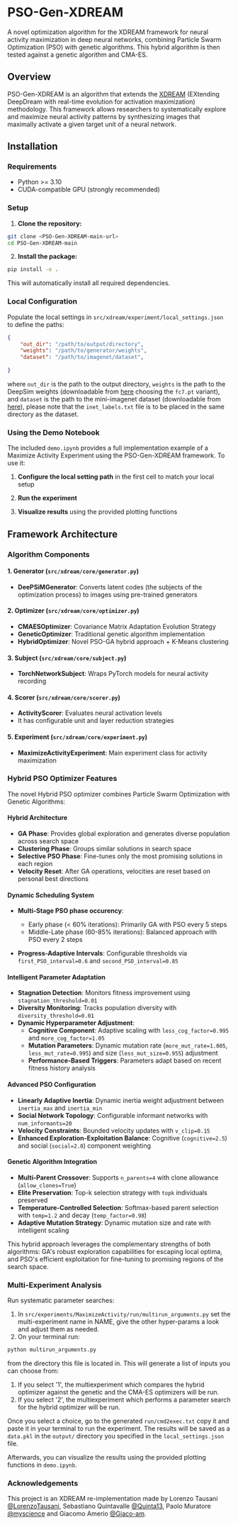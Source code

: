 # PSO-Gen-XDREAM

A novel optimization algorithm for the XDREAM framework for neural activity maximization in deep neural networks, combining Particle Swarm Optimization (PSO) with genetic algorithms. This hybrid algorithm is then tested against a genetic algorithm and CMA-ES.

## Overview

PSO-Gen-XDREAM is an algorithm that extends the [XDREAM](https://klab.tch.harvard.edu/publications/PDFs/gk7791.pdf) (EXtending DeepDream with real-time evolution for activation maximization) methodology. This framework allows researchers to systematically explore and maximize neural activity patterns by synthesizing images that maximally activate a given target unit of a neural network.

## Installation

### Requirements

- Python >= 3.10
- CUDA-compatible GPU (strongly recommended)

### Setup

1. **Clone the repository:**
```bash
git clone <PSO-Gen-XDREAM-main-url>
cd PSO-Gen-XDREAM-main
```

2. **Install the package:**
```bash
pip install -e .
```

This will automatically install all required dependencies.

### Local Configuration

Populate the local settings in `src/xdream/experiment/local_settings.json` to define the paths:

```json
{
    "out_dir": "/path/to/output/directory",
    "weights": "/path/to/generator/weights", 
    "dataset": "/path/to/imagenet/dataset",
   
}
```
where `out_dir` is the path to the output directory, `weights` is the path to the DeepSim weights (downloadable from [here](https://drive.google.com/drive/folders/1sV54kv5VXvtx4om1c9kBPbdlNuurkGFi) choosing the `fc7.pt` variant), and `dataset` is the path to the mini-imagenet dataset (downloadable from [here](https://www.kaggle.com/datasets/arjunashok33/miniimagenet)), please note that the `inet_labels.txt` file is to be placed in the same directory as the dataset.




### Using the Demo Notebook

The included `demo.ipynb` provides a full implementation example of a Maximize Activity Experiment using the PSO-Gen-XDREAM framework. To use it:



1. **Configure the local setting path** in the first cell to match your local setup

2. **Run the experiment** 

3. **Visualize results** using the provided plotting functions

## Framework Architecture

### Algorithm Components

#### 1. **Generator** (`src/xdream/core/generator.py`)
- **DeePSiMGenerator**: Converts latent codes (the subjects of the optimization process) to images using pre-trained generators


#### 2. **Optimizer** (`src/xdream/core/optimizer.py`)
- **CMAESOptimizer**: Covariance Matrix Adaptation Evolution Strategy
- **GeneticOptimizer**: Traditional genetic algorithm implementation  
- **HybridOptimizer**: Novel PSO-GA hybrid approach + K-Means clustering

#### 3. **Subject** (`src/xdream/core/subject.py`)
- **TorchNetworkSubject**: Wraps PyTorch models for neural activity recording


#### 4. **Scorer** (`src/xdream/core/scorer.py`)
- **ActivityScorer**: Evaluates neural activation levels
- It has configurable unit and layer reduction strategies

#### 5. **Experiment** (`src/xdream/core/experiment.py`)
- **MaximizeActivityExperiment**: Main experiment class for activity maximization


### Hybrid PSO Optimizer Features

The novel Hybrid PSO optimizer combines Particle Swarm Optimization with Genetic Algorithms:

#### **Hybrid Architecture**
- **GA Phase**: Provides global exploration and generates diverse population across search space
- **Clustering Phase**: Groups similar solutions in search space
- **Selective PSO Phase**: Fine-tunes only the most promising solutions in each region
- **Velocity Reset**: After GA operations, velocities are reset based on personal best directions

#### **Dynamic Scheduling System**
- **Multi-Stage PSO phase occurency**: 
  - Early phase (< 60% iterations): Primarily GA with PSO every 5 steps
  - Middle-Late phase (60-85% iterations): Balanced approach with PSO every 2 steps  

- **Progress-Adaptive Intervals**: Configurable thresholds via `first_PSO_interval=0.6` and `second_PSO_interval=0.85`

#### **Intelligent Parameter Adaptation**
- **Stagnation Detection**: Monitors fitness improvement using `stagnation_threshold=0.01`
- **Diversity Monitoring**: Tracks population diversity with `diversity_threshold=0.01`
- **Dynamic Hyperparameter Adjustment**:
  - **Cognitive Component**: Adaptive scaling with `less_cog_factor=0.995` and `more_cog_factor=1.05`
  - **Mutation Parameters**: Dynamic mutation rate (`more_mut_rate=1.005`, `less_mut_rate=0.995`) and size (`less_mut_size=0.955`) adjustment
  - **Performance-Based Triggers**: Parameters adapt based on recent fitness history analysis

#### **Advanced PSO Configuration**
- **Linearly Adaptive Inertia**: Dynamic inertia weight adjustment between `inertia_max` and `inertia_min`
- **Social Network Topology**: Configurable informant networks with `num_informants=20`
- **Velocity Constraints**: Bounded velocity updates with `v_clip=0.15`
- **Enhanced Exploration-Exploitation Balance**: Cognitive (`cognitive=2.5`) and social (`social=2.0`) component weighting

#### **Genetic Algorithm Integration**
- **Multi-Parent Crossover**: Supports `n_parents=4` with clone allowance (`allow_clones=True`)
- **Elite Preservation**: Top-k selection strategy with `topk` individuals preserved
- **Temperature-Controlled Selection**: Softmax-based parent selection with `temp=1.2` and decay (`temp_factor=0.98`)
- **Adaptive Mutation Strategy**: Dynamic mutation size and rate with intelligent scaling


This hybrid approach leverages the complementary strengths of both algorithms: GA's robust exploration capabilities for escaping local optima, and PSO's efficient exploitation for fine-tuning to promising regions of the search space.

### Multi-Experiment Analysis

Run systematic parameter searches:

1. In `src/experiments/MaximizeActivity/run/multirun_arguments.py` set the multi-experiment name in NAME, give the other hyper-params a look and adjust them as needed.
2. On your terminal run:
```bash
python multirun_arguments.py
```
from the directory this file is located in. This will generate a list of inputs you can choose from:
1. If you select '1', the multiexperiment which compares the hybrid optimizer against the genetic and the CMA-ES optimizers will be run.
2. If you select '2', the multiexperiment which performs a parameter search for the hybrid optimizer will be run.

Once you select a choice, go to the generated `run/cmd2exec.txt` copy it and paste it in your terminal to run the experiment. The results will be saved as a `data.pkl` in the `output/` directory you specified in the `local_settings.json` file. 

Afterwards, you can visualize the results using the provided plotting functions in `demo.ipynb`.


### Acknowledgements
This project is an XDREAM re-implementation made by Lorenzo Tausani [@LorenzoTausani](https://github.com/LorenzoTausani), Sebastiano Quintavalle [@Quinta13](https://github.com/Quinta13), Paolo Muratore [@myscience](https://github.com/myscience) and Giacomo Amerio [@Giaco-am](https://github.com/Giaco-am).


